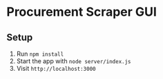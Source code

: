 # Procurement Scraper GUI

## Setup

1. Run `npm install`
2. Start the app with `node server/index.js`
3. Visit `http://localhost:3000`

